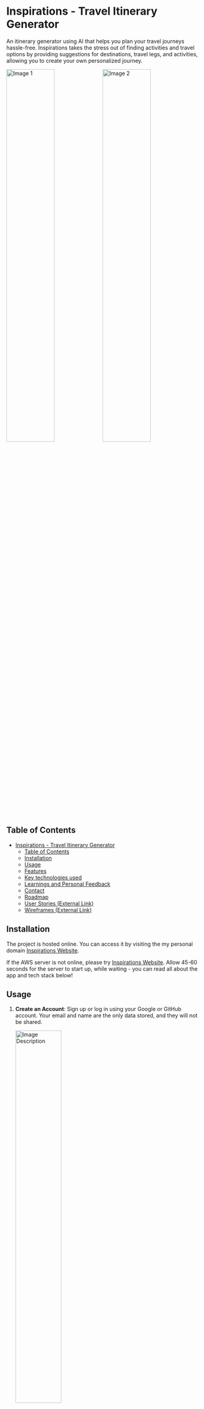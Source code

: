 # Inspirations - Travel Itinerary Generator

An itinerary generator using AI that helps you plan your travel journeys hassle-free. Inspirations takes the stress out of finding activities and travel options by providing suggestions for destinations, travel legs, and activities, allowing you to create your own personalized journey.

<img src="https://user-images.githubusercontent.com/126232737/261521733-910bd6ec-8b6d-40cc-8599-e758cd0e2e7e.png" alt="Image 1" style="width: 50%;"><img src="https://github.com/NikhilMahashabde/Inspirations/assets/126232737/bb552c89-3146-4af4-bec7-be611023f9a7.png" alt="Image 2" style="width: 50%;">


## Table of Contents

- [Inspirations - Travel Itinerary Generator](#inspirations---travel-itinerary-generator)
  - [Table of Contents](#table-of-contents)
  - [Installation](#installation)
  - [Usage](#usage)
  - [Features](#features)
  - [Key technologies used](#key-technologies-used)
  - [Learnings and Personal Feedback](#learnings-and-personal-feedback)
  - [Contact](#contact)
  - [Roadmap](#roadmap)
  - [User Stories (External Link)](https://github.com/NikhilMahashabde/Inspirations/blob/main/UserStories.md)
  - [Wireframes (External Link)](https://github.com/NikhilMahashabde/Inspirations/blob/main/Wireframes.md)

## Installation

The project is hosted online. You can access it by visiting the my personal domain [Inspirations Website](https://inspirations.nikhilmahashabde.com/trips). 

If the AWS server is not online, please try [Inspirations Website](https://inspirations.onrender.com/). Allow 45-60 seconds for the server to start up, while waiting - you can read all about the app and tech stack below!

## Usage

1. **Create an Account**: Sign up or log in using your Google or GitHub account. Your email and name are the only data stored, and they will not be shared.
   
   <img src="https://github.com/NikhilMahashabde/Inspirations/assets/126232737/910bd6ec-8b6d-40cc-8599-e758cd0e2e7e.jpg" alt="Image Description" width="50%">

3. **Create a Journey**: Once logged in, use the menu to create a new journey. Enter the basic trip information, and you'll have an itinerary with a start and end point.
   
   <img src="https://github.com/NikhilMahashabde/Inspirations/assets/126232737/df4d3e2f-fc93-458a-acaa-58882f6e513b.jpg" alt="Image Description" width="50%">

5. **Add Travel Leg Nodes**: Add various travel nodes like restaurants, destinations, sightseeing spots, etc. You can manually enter a node by filling out the form details or use the AI suggestion by entering a location and letting the AI add a suggestion directly to the itinerary.
   
   <img src="https://github.com/NikhilMahashabde/Inspirations/assets/126232737/b5e2141c-e4a4-4b22-ad16-1f09d338678f" alt="Image Description" width="50%">
   <img src="https://github.com/NikhilMahashabde/Inspirations/assets/126232737/7d5f80ae-ddfe-480a-9615-ebb2a8b1df4a" alt="Image Description" width="50%">
   <img src="https://github.com/NikhilMahashabde/Inspirations/assets/126232737/768879b3-16bb-46e4-84ab-76763cb47dd6" alt="Image Description" width="50%">

7. **Optional - Add Travel Options between Destinations**: Connect travel leg nodes with travel options. You can only add travel options between two destinations/nodes - Similar to above, adding a Leg can be done manually or using the AI tool.
   
   <img src="https://github.com/NikhilMahashabde/Inspirations/assets/126232737/6f6588c5-c102-4c7c-a9bb-346a24aa65fb" alt="Image Description" width="50%">

9. **Refine and Customize**: Edit, delete, reorder nodes and legs to refine your journey.
    
   <img src="https://github.com/NikhilMahashabde/Inspirations/assets/126232737/f551c3c9-3dcc-4358-8d93-c3ce8e022523" alt="Image Description" width="50%">

11. **Print your travel plan**: Print or save your PDF travel plan for convenience.
    
   <img src="https://github.com/NikhilMahashabde/Inspirations/assets/126232737/0b9d0ea9-dfc0-4e39-96c1-6e2b0bedf14a" alt="Image Description" width="50%">

## Features

- Create and manage personalized travel itineraries.
- Add, remove, and modify travel nodes and legs.
- AI-powered suggestions for travel options and activities.
- Flexible customization to suit your preferences.
- PDF Printable travel plan

## Key Technologies Used

### Front-End

- **React with Typescript:** Using TypeScript adds static typing which helps catch errors, allows for clear interface implementation and enables autocomplete.

- **ChakraUI, Orbit-Components:** UI component libraries like ChakraUI and Orbit provide pre-styled and reusable components, speeding up the development process and maintaining consistent design.

- **React-to-Print:** This library allows you to easily create a printable version of your React components, which was crucial for generating the itinerary documents.

- **React-Query:** A data-fetching library for React that simplified managing asynchronous data and API calls. Useful for retrieving and managing data and rendering conditional views during load and failure.

### Back-End

- **NodeJS with Typescript:** Node.js is used for building the server-side of your application. TypeScript enhances code quality and maintainability by adding static types, similair to React. 

- **Express:** Express.js is a web application framework for Node.js. It simplifies routing, middleware handling, and request/response management.

- **Sessions, JWTs (JSON Web Tokens):** These are essential for user authentication and authorization. Sessions maintain user state, while JWTs provide a secure way handle the Auth0 Tokens and securely transmit user information between client and server

### External APIs

- **OpenAI:** OpenAI's API is used to generate trip related suggestion content.

- **Auth0:** Auth0 provides a platform for implementing authentication and authorization in thee application, offering features like single sign-on (SSO) and social login. Drastically simplifies the sign up process for new users. 

- **Unsplash API:** This API allows you to fetch high-quality images for displaying in your application, enhancing the visual appeal and user experience.

### Database

- **MongoDB with Mongoose ODM:** MongoDB is a NoSQL database that's suitable for storing structured and semi-structured data, like user information, itineraries, and preferences. Mongoose simplifies interactions with MongoDB by providing a schema-based model system and handling tasks like validation and data manipulation.

### Communication

- **Rest APIs:** Rest APIs are used to enable communication between different components of my front-end. React components make requests to the Node.js backend to fetch data, authenticate users, update app state and generate the itinerary information by interacting with the database.

### Testing

- **Unit testing with ViTest:** Unit testing is crucial for maintaining code quality and preventing regressions. It was mainly used for unit testing React Components. 


## Personal Reflection and Lessons Learned

Undertaking this project marked a significant milestone in my journey, representing my first major experience with Typescript. Looking back, I realize that the project's potential could have been unlocked further through the establishment of rigorous interfaces and types. Relying on existing types with optional parameters, in retrospect, fell short of achieving the clarity that could have been attained. A more proactive approach to type planning before plunging into code development would have been invaluable.

As the application's complexity grew, a fundamental shift occurred in my perspective. Quality emerged as the paramount consideration over the mere accumulation of features. This realization illuminated a host of techniques that had initially escaped my attention:

- **Testing for Edge Cases:** I grasped the pivotal significance of rigorous testing, particularly for edge cases that could trigger component failures. This included defining input constraints, accommodating varying page view sizes, and implementing robust data input validation and error handling mechanisms.

- **Error Handling Excellence:** Creating refined error messages and adopting error-handling best practices emerged as essential components of successful development.

- **Effective Version Control:** I came to appreciate the value of meticulous version control practices. This led to the creation of more GitHub issues, branches, and improved commit messages.

- **Thorough Documentation:** Recognizing the importance of documenting changes for each feature, API, and interface became clear. This practice maintained clarity and cohesion within the project.

- **Structured Folder Approach:** My project's folder structure underwent a transformation, mirroring my growth. Moving from disorganized beginnings to a more structured layout involved dividing contexts, routers, site pages, and services. While I explored the idea of a feature-driven folder structure, practical constraints led me to maintain a pages-centric approach due to time limitations and reengineering complexities.

- **Modular Component Design:** I realized the potential of modular component design and advocated for the reuse of API call services and mutations over redundant queries at the component level. This highlighted the importance of efficient resource utilization.

- **Context and Redux Insight:** The project's evolving complexity led me to comprehend the benefits of Redux, a state management tool. In retrospect, adopting a Redux store with actions and dispatch mechanisms could have significantly enhanced code organization.

- **Enhanced Component Structure:** I recognized the elegance of breaking down simple components into secondary layers. This approach fostered reusability, granting the flexibility to accept props and styling, rather than relying solely on basic components.

Regarding testing, I now understand the significant potential of a test-driven approach. It could have greatly bolstered my confidence in addressing bugs, edge cases, and overall functionality. Regrettably, my understanding of testing was not comprehensive during the app's development.

In conclusion, this journey not only resulted in a functional application but also imparted invaluable lessons. These insights include meticulous planning, coherent code organization, comprehensive testing, and an unwavering commitment to development quality. As I carry these lessons forward, I am confident that my future projects will be executed with enhanced precision and success.


## Contact

For inquiries, feedback, or collaboration, feel free to reach out to the project owner at [nikhil.mahashabde@gmail.com](mailto:nikhil.mahashabde@gmail.com).

## Roadmap

Inspirations is an ongoing project, with planned future enhancements including:

- Adding more comprehensive unit testing and integration testing.
- Allowing users to modify trip details.
- Regenerating trip images.
- Introducing a public database of trips for non-authenticated users to browse.
- Displaying random trips on the home page.
- Offering a read-only view of trips for other users.
- Showcasing the last trip that the user was working on.

